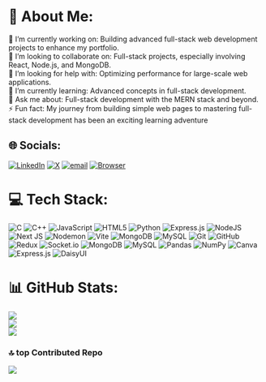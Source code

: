 # 💫 About Me:
🔭 I’m currently working on: Building advanced full-stack web development projects to enhance my portfolio.<br>🤝 I’m looking to collaborate on: Full-stack projects, especially involving React, Node.js, and MongoDB.<br>👐 I’m looking for help with: Optimizing performance for large-scale web applications.<br>🌱 I’m currently learning: Advanced concepts in full-stack development.<br>💬 Ask me about: Full-stack development with the MERN stack and beyond.<br>⚡ Fun fact: My journey from building simple web pages to mastering full-stack development has been an exciting learning adventure<br>


## 🌐 Socials:
[![LinkedIn](https://img.shields.io/badge/LinkedIn-%230077B5.svg?logo=linkedin&logoColor=white)](https://linkedin.com/in/www.linkedin.com/in/mohammad-oves) [![X](https://img.shields.io/badge/X-black.svg?logo=X&logoColor=white)](https://x.com/https://x.com/MohdOves07?t=ahdBbL1rN0ggjebGlSDKSQ&s=08) [![email](https://img.shields.io/badge/Email-D14836?logo=gmail&logoColor=white)](mailto:mohammadovescontact@gmail.com) [![Browser](https://img.shields.io/badge/Browser-%230077B5.svg?logo=Browser&logoColor=white)](https://linkedin.com/in/www.linkedin.com/in/mohammad-oves)

# 💻 Tech Stack:
![C](https://img.shields.io/badge/c-%2300599C.svg?style=for-the-badge&logo=c&logoColor=white) ![C++](https://img.shields.io/badge/c++-%2300599C.svg?style=for-the-badge&logo=c%2B%2B&logoColor=white) ![JavaScript](https://img.shields.io/badge/javascript-%23323330.svg?style=for-the-badge&logo=javascript&logoColor=%23F7DF1E) ![HTML5](https://img.shields.io/badge/html5-%23E34F26.svg?style=for-the-badge&logo=html5&logoColor=white) ![Python](https://img.shields.io/badge/python-3670A0?style=for-the-badge&logo=python&logoColor=ffdd54) ![Express.js](https://img.shields.io/badge/express.js-%23404d59.svg?style=for-the-badge&logo=express&logoColor=%2361DAFB) ![NodeJS](https://img.shields.io/badge/node.js-6DA55F?style=for-the-badge&logo=node.js&logoColor=white) ![Next JS](https://img.shields.io/badge/Next-black?style=for-the-badge&logo=next.js&logoColor=white) ![Nodemon](https://img.shields.io/badge/NODEMON-%23323330.svg?style=for-the-badge&logo=nodemon&logoColor=%BBDEAD) ![Vite](https://img.shields.io/badge/vite-%23646CFF.svg?style=for-the-badge&logo=vite&logoColor=white) ![MongoDB](https://img.shields.io/badge/MongoDB-%234ea94b.svg?style=for-the-badge&logo=mongodb&logoColor=white) ![MySQL](https://img.shields.io/badge/mysql-4479A1.svg?style=for-the-badge&logo=mysql&logoColor=white) ![Git](https://img.shields.io/badge/git-%23F05033.svg?style=for-the-badge&logo=git&logoColor=white) ![GitHub](https://img.shields.io/badge/github-%23121011.svg?style=for-the-badge&logo=github&logoColor=white) ![Redux](https://img.shields.io/badge/redux-%23593d88.svg?style=for-the-badge&logo=redux&logoColor=white) ![Socket.io](https://img.shields.io/badge/Socket.io-black?style=for-the-badge&logo=socket.io&badgeColor=010101) ![MongoDB](https://img.shields.io/badge/MongoDB-%234ea94b.svg?style=for-the-badge&logo=mongodb&logoColor=white) ![MySQL](https://img.shields.io/badge/mysql-4479A1.svg?style=for-the-badge&logo=mysql&logoColor=white) ![Pandas](https://img.shields.io/badge/pandas-%23150458.svg?style=for-the-badge&logo=pandas&logoColor=white) ![NumPy](https://img.shields.io/badge/numpy-%23013243.svg?style=for-the-badge&logo=numpy&logoColor=white) ![Canva](https://img.shields.io/badge/Canva-%2300C4CC.svg?style=for-the-badge&logo=Canva&logoColor=white) ![Express.js](https://img.shields.io/badge/express.js-%23404d59.svg?style=for-the-badge&logo=express&logoColor=%2361DAFB) ![DaisyUI](https://img.shields.io/badge/daisyui-5A0EF8?style=for-the-badge&logo=daisyui&logoColor=white)
# 📊 GitHub Stats:
![](https://github-readme-stats.vercel.app/api?username=MohdOves&theme=dark&hide_border=false&include_all_commits=true&count_private=true)<br/>
![](https://github-readme-streak-stats.herokuapp.com/?user=MohdOves&theme=dark&hide_border=false)<br/>
![](https://github-readme-stats.vercel.app/api/top-langs/?username=MohdOves&theme=dark&hide_border=false&include_all_commits=true&count_private=true&layout=compact)

### 🔝 top Contributed Repo
![](https://github-contributor-stats.vercel.app/api?username=MohdOves&limit=5&theme=dark&combine_all_yearly_contributions=true)

<!-- Proudly created with GPRM ( https://gprm.itsvg.in ) -->
